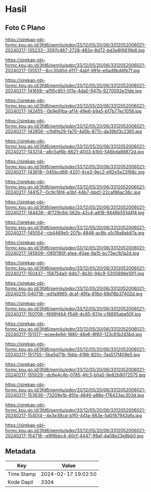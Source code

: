 # Hasil

## Foto C Plano

https://sirekap-obj-formc.kpu.go.id/3fd6/pemilu/pdpr/33/12/05/20/06/3312052006021-20240217-135233--3597c467-2728-482e-8d72-bd3e8f6819b8.jpg

https://sirekap-obj-formc.kpu.go.id/3fd6/pemilu/pdpr/33/12/05/20/06/3312052006021-20240217-135517--8cc30d0d-d117-4abf-991e-e9ad9bd4fb7f.jpg

https://sirekap-obj-formc.kpu.go.id/3fd6/pemilu/pdpr/33/12/05/20/06/3312052006021-20240217-141659--af95c851-011e-4da0-947b-9270092e31de.jpg

https://sirekap-obj-formc.kpu.go.id/3fd6/pemilu/pdpr/33/12/05/20/06/3312052006021-20240217-142455--0b9e91ba-af14-49e6-b9a5-b17b77ec1058.jpg

https://sirekap-obj-formc.kpu.go.id/3fd6/pemilu/pdpr/33/12/05/20/06/3312052006021-20240217-142856--cfb6fe29-fa70-4d5b-877c-da39bf3c2365.jpg

https://sirekap-obj-formc.kpu.go.id/3fd6/pemilu/pdpr/33/12/05/20/06/3312052006021-20240217-143214--a6c5af6b-8621-4003-b1b5-546bda88872d.jpg

https://sirekap-obj-formc.kpu.go.id/3fd6/pemilu/pdpr/33/12/05/20/06/3312052006021-20240217-143618--045bcd68-4201-4ce3-9ec2-e92e5e22f68c.jpg

https://sirekap-obj-formc.kpu.go.id/3fd6/pemilu/pdpr/33/12/05/20/06/3312052006021-20240217-144157--0c9c16f4-a3bf-44b7-bbd1-22caf86ac36c.jpg

https://sirekap-obj-formc.kpu.go.id/3fd6/pemilu/pdpr/33/12/05/20/06/3312052006021-20240217-144436--4f729c6d-562b-42c4-a818-9446b551d4f4.jpg

https://sirekap-obj-formc.kpu.go.id/3fd6/pemilu/pdpr/33/12/05/20/06/3312052006021-20240217-145054--cb4469e5-207b-4848-ac8b-a1c19a8ab87a.jpg

https://sirekap-obj-formc.kpu.go.id/3fd6/pemilu/pdpr/33/12/05/20/06/3312052006021-20240217-145909--095f190f-a1ea-40ae-9a15-bc73ec1b1a2d.jpg

https://sirekap-obj-formc.kpu.go.id/3fd6/pemilu/pdpr/33/12/05/20/06/3312052006021-20240217-150437--158754a0-84b7-4b30-94c9-5305698e1911.jpg

https://sirekap-obj-formc.kpu.go.id/3fd6/pemilu/pdpr/33/12/05/20/06/3312052006021-20240215-040718--ed1a9965-dcaf-49fa-818d-68d16b37402d.jpg

https://sirekap-obj-formc.kpu.go.id/3fd6/pemilu/pdpr/33/12/05/20/06/3312052006021-20240217-150709--f699f464-f548-4c85-831e-c18895abe50f.jpg

https://sirekap-obj-formc.kpu.go.id/3fd6/pemilu/pdpr/33/12/05/20/06/3312052006021-20240217-151317--ecee4e6d-1880-48e6-8f60-123c61b245bd.jpg

https://sirekap-obj-formc.kpu.go.id/3fd6/pemilu/pdpr/33/12/05/20/06/3312052006021-20240217-151755--5ba5d71b-1bbb-4196-820c-7aa517f409e5.jpg

https://sirekap-obj-formc.kpu.go.id/3fd6/pemilu/pdpr/33/12/05/20/06/3312052006021-20240217-155029--dc6e4c4b-0785-4fc3-b0a5-9e82b9072575.jpg

https://sirekap-obj-formc.kpu.go.id/3fd6/pemilu/pdpr/33/12/05/20/06/3312052006021-20240217-153636--73209e1b-85fa-4846-a88e-f76423ac303d.jpg

https://sirekap-obj-formc.kpu.go.id/3fd6/pemilu/pdpr/33/12/05/20/06/3312052006021-20240217-154014--4e3e39cd-b1f0-441a-983e-5d0187943dfa.jpg

https://sirekap-obj-formc.kpu.go.id/3fd6/pemilu/pdpr/33/12/05/20/06/3312052006021-20240217-154718--e9f6bbc4-40cf-4447-99af-4a08e23e8bb0.jpg


## Metadata

| Key        | Value               |
| ---------- | ------------------- |
| Time Stamp | 2024-02-17 19:02:50 |
| Kode Dapil | 3304                |



